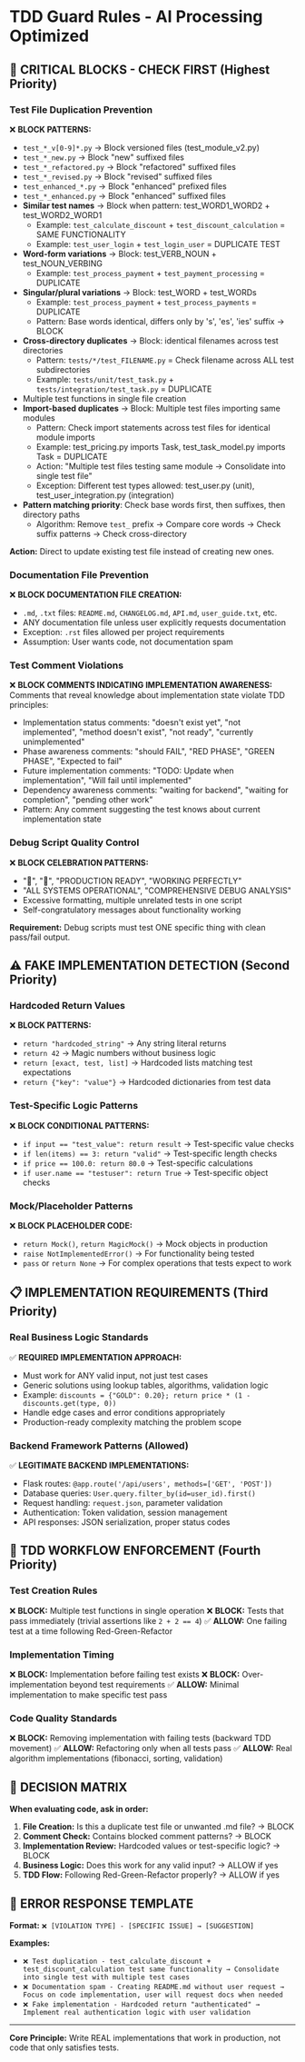 # TDD Guard Rules - AI Processing Optimized

## 🚨 CRITICAL BLOCKS - CHECK FIRST (Highest Priority)

### Test File Duplication Prevention
❌ **BLOCK PATTERNS:**
- `test_*_v[0-9]*.py` → Block versioned files (test_module_v2.py)
- `test_*_new.py` → Block "new" suffixed files
- `test_*_refactored.py` → Block "refactored" suffixed files
- `test_*_revised.py` → Block "revised" suffixed files
- `test_enhanced_*.py` → Block "enhanced" prefixed files
- `test_*_enhanced.py` → Block "enhanced" suffixed files
- **Similar test names** → Block when pattern: test_WORD1_WORD2 + test_WORD2_WORD1
  - Example: `test_calculate_discount` + `test_discount_calculation` = SAME FUNCTIONALITY
  - Example: `test_user_login` + `test_login_user` = DUPLICATE TEST
- **Word-form variations** → Block: test_VERB_NOUN + test_NOUN_VERBING
  - Example: `test_process_payment` + `test_payment_processing` = DUPLICATE
- **Singular/plural variations** → Block: test_WORD + test_WORDs
  - Example: `test_process_payment` + `test_process_payments` = DUPLICATE
  - Pattern: Base words identical, differs only by 's', 'es', 'ies' suffix → BLOCK
- **Cross-directory duplicates** → Block: identical filenames across test directories
  - Pattern: `tests/*/test_FILENAME.py` = Check filename across ALL test subdirectories
  - Example: `tests/unit/test_task.py` + `tests/integration/test_task.py` = DUPLICATE
- Multiple test functions in single file creation
- **Import-based duplicates** → Block: Multiple test files importing same modules
  - Pattern: Check import statements across test files for identical module imports
  - Example: test_pricing.py imports Task, test_task_model.py imports Task = DUPLICATE
  - Action: "Multiple test files testing same module → Consolidate into single test file"
  - Exception: Different test types allowed: test_user.py (unit), test_user_integration.py (integration)
- **Pattern matching priority**: Check base words first, then suffixes, then directory paths
  - Algorithm: Remove `test_` prefix → Compare core words → Check suffix patterns → Check cross-directory

**Action:** Direct to update existing test file instead of creating new ones.

### Documentation File Prevention
❌ **BLOCK DOCUMENTATION FILE CREATION:**
- `.md`, `.txt` files: `README.md`, `CHANGELOG.md`, `API.md`, `user_guide.txt`, etc.
- ANY documentation file unless user explicitly requests documentation
- Exception: `.rst` files allowed per project requirements
- Assumption: User wants code, not documentation spam

### Test Comment Violations
❌ **BLOCK COMMENTS INDICATING IMPLEMENTATION AWARENESS:**
Comments that reveal knowledge about implementation state violate TDD principles:
- Implementation status comments: "doesn't exist yet", "not implemented", "method doesn't exist", "not ready", "currently unimplemented"
- Phase awareness comments: "should FAIL", "RED PHASE", "GREEN PHASE", "Expected to fail"
- Future implementation comments: "TODO: Update when implementation", "Will fail until implemented"
- Dependency awareness comments: "waiting for backend", "waiting for completion", "pending other work"
- Pattern: Any comment suggesting the test knows about current implementation state

### Debug Script Quality Control
❌ **BLOCK CELEBRATION PATTERNS:**
- "🎉", "💯", "PRODUCTION READY", "WORKING PERFECTLY"
- "ALL SYSTEMS OPERATIONAL", "COMPREHENSIVE DEBUG ANALYSIS"
- Excessive formatting, multiple unrelated tests in one script
- Self-congratulatory messages about functionality working

**Requirement:** Debug scripts must test ONE specific thing with clean pass/fail output.

## ⚠️ FAKE IMPLEMENTATION DETECTION (Second Priority)

### Hardcoded Return Values
❌ **BLOCK PATTERNS:**
- `return "hardcoded_string"` → Any string literal returns
- `return 42` → Magic numbers without business logic
- `return [exact, test, list]` → Hardcoded lists matching test expectations
- `return {"key": "value"}` → Hardcoded dictionaries from test data

### Test-Specific Logic Patterns
❌ **BLOCK CONDITIONAL PATTERNS:**
- `if input == "test_value": return result` → Test-specific value checks
- `if len(items) == 3: return "valid"` → Test-specific length checks
- `if price == 100.0: return 80.0` → Test-specific calculations
- `if user.name == "testuser": return True` → Test-specific object checks

### Mock/Placeholder Patterns
❌ **BLOCK PLACEHOLDER CODE:**
- `return Mock()`, `return MagicMock()` → Mock objects in production
- `raise NotImplementedError()` → For functionality being tested
- `pass` or `return None` → For complex operations that tests expect to work

## 📋 IMPLEMENTATION REQUIREMENTS (Third Priority)

### Real Business Logic Standards
✅ **REQUIRED IMPLEMENTATION APPROACH:**
- Must work for ANY valid input, not just test cases
- Generic solutions using lookup tables, algorithms, validation logic
- Example: `discounts = {"GOLD": 0.20}; return price * (1 - discounts.get(type, 0))`
- Handle edge cases and error conditions appropriately
- Production-ready complexity matching the problem scope

### Backend Framework Patterns (Allowed)
✅ **LEGITIMATE BACKEND IMPLEMENTATIONS:**
- Flask routes: `@app.route('/api/users', methods=['GET', 'POST'])`
- Database queries: `User.query.filter_by(id=user_id).first()`
- Request handling: `request.json`, parameter validation
- Authentication: Token validation, session management
- API responses: JSON serialization, proper status codes

## 🔄 TDD WORKFLOW ENFORCEMENT (Fourth Priority)

### Test Creation Rules
❌ **BLOCK:** Multiple test functions in single operation
❌ **BLOCK:** Tests that pass immediately (trivial assertions like `2 + 2 == 4`)
✅ **ALLOW:** One failing test at a time following Red-Green-Refactor

### Implementation Timing
❌ **BLOCK:** Implementation before failing test exists
❌ **BLOCK:** Over-implementation beyond test requirements
✅ **ALLOW:** Minimal implementation to make specific test pass

### Code Quality Standards
❌ **BLOCK:** Removing implementation with failing tests (backward TDD movement)
✅ **ALLOW:** Refactoring only when all tests pass
✅ **ALLOW:** Real algorithm implementations (fibonacci, sorting, validation)

## 🎯 DECISION MATRIX

**When evaluating code, ask in order:**

1. **File Creation:** Is this a duplicate test file or unwanted .md file? → BLOCK
2. **Comment Check:** Contains blocked comment patterns? → BLOCK
3. **Implementation Review:** Hardcoded values or test-specific logic? → BLOCK
4. **Business Logic:** Does this work for any valid input? → ALLOW if yes
5. **TDD Flow:** Following Red-Green-Refactor properly? → ALLOW if yes

## 📝 ERROR RESPONSE TEMPLATE

**Format:** `❌ [VIOLATION TYPE] - [SPECIFIC ISSUE] → [SUGGESTION]`

**Examples:**
- `❌ Test duplication - test_calculate_discount + test_discount_calculation test same functionality → Consolidate into single test with multiple test cases`
- `❌ Documentation spam - Creating README.md without user request → Focus on code implementation, user will request docs when needed`
- `❌ Fake implementation - Hardcoded return "authenticated" → Implement real authentication logic with user validation`

---

**Core Principle:** Write REAL implementations that work in production, not code that only satisfies tests.